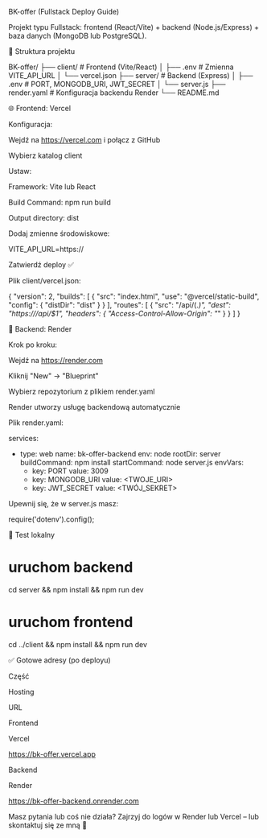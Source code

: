 BK-offer (Fullstack Deploy Guide)

Projekt typu Fullstack: frontend (React/Vite) + backend (Node.js/Express) + baza danych (MongoDB lub PostgreSQL).

📁 Struktura projektu

BK-offer/
├── client/       # Frontend (Vite/React)
│   ├── .env      # Zmienna VITE_API_URL
│   └── vercel.json
├── server/       # Backend (Express)
│   ├── .env      # PORT, MONGODB_URI, JWT_SECRET
│   └── server.js
├── render.yaml   # Konfiguracja backendu Render
└── README.md

🌐 Frontend: Vercel

Konfiguracja:

Wejdź na https://vercel.com i połącz z GitHub

Wybierz katalog client

Ustaw:

Framework: Vite lub React

Build Command: npm run build

Output directory: dist

Dodaj zmienne środowiskowe:

VITE_API_URL=https://<BACKEND-RENDER-URL>

Zatwierdź deploy ✅

Plik client/vercel.json:

{
  "version": 2,
  "builds": [
    {
      "src": "index.html",
      "use": "@vercel/static-build",
      "config": {
        "distDir": "dist"
      }
    }
  ],
  "routes": [
    {
      "src": "/api/(.*)",
      "dest": "https://<BACKEND-RENDER-URL>/api/$1",
      "headers": {
        "Access-Control-Allow-Origin": "*"
      }
    }
  ]
}

🧠 Backend: Render

Krok po kroku:

Wejdź na https://render.com

Kliknij "New" → "Blueprint"

Wybierz repozytorium z plikiem render.yaml

Render utworzy usługę backendową automatycznie

Plik render.yaml:

services:
  - type: web
    name: bk-offer-backend
    env: node
    rootDir: server
    buildCommand: npm install
    startCommand: node server.js
    envVars:
      - key: PORT
        value: 3009
      - key: MONGODB_URI
        value: <TWOJE_URI>
      - key: JWT_SECRET
        value: <TWÓJ_SEKRET>

Upewnij się, że w server.js masz:

require('dotenv').config();

🧪 Test lokalny

# uruchom backend
cd server && npm install && npm run dev

# uruchom frontend
cd ../client && npm install && npm run dev

✅ Gotowe adresy (po deployu)

Część

Hosting

URL

Frontend

Vercel

https://bk-offer.vercel.app

Backend

Render

https://bk-offer-backend.onrender.com

Masz pytania lub coś nie działa? Zajrzyj do logów w Render lub Vercel – lub skontaktuj się ze mną 💬

